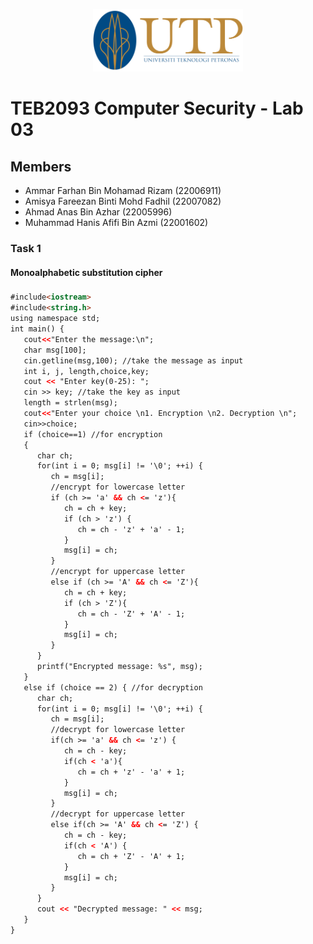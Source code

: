<p align="center" width="100%">
    <img src="./asset/utp logo.png" height="100" alt="UTP logo" />
</p>


# TEB2093 Computer Security - Lab 03

## Members

- Ammar Farhan Bin Mohamad Rizam (22006911)
- Amisya Fareezan Binti Mohd Fadhil (22007082)
- Ahmad Anas Bin Azhar (22005996)
- Muhammad Hanis Afifi Bin Azmi (22001602)

### Task 1
#### Monoalphabetic substitution cipher
###
```html
#include<iostream>
#include<string.h>
using namespace std;
int main() {
   cout<<"Enter the message:\n";
   char msg[100];
   cin.getline(msg,100); //take the message as input
   int i, j, length,choice,key;
   cout << "Enter key(0-25): ";
   cin >> key; //take the key as input
   length = strlen(msg);
   cout<<"Enter your choice \n1. Encryption \n2. Decryption \n";
   cin>>choice;
   if (choice==1) //for encryption
   {
      char ch;
      for(int i = 0; msg[i] != '\0'; ++i) {
         ch = msg[i];
         //encrypt for lowercase letter
         if (ch >= 'a' && ch <= 'z'){
            ch = ch + key;
            if (ch > 'z') {
               ch = ch - 'z' + 'a' - 1;
            }  
            msg[i] = ch;
         }
         //encrypt for uppercase letter
         else if (ch >= 'A' && ch <= 'Z'){
            ch = ch + key;
            if (ch > 'Z'){
               ch = ch - 'Z' + 'A' - 1;
            }
            msg[i] = ch;
         }
      }
      printf("Encrypted message: %s", msg);
   }
   else if (choice == 2) { //for decryption
      char ch;
      for(int i = 0; msg[i] != '\0'; ++i) {
         ch = msg[i];
         //decrypt for lowercase letter
         if(ch >= 'a' && ch <= 'z') {
            ch = ch - key;
            if(ch < 'a'){
               ch = ch + 'z' - 'a' + 1;
            }
            msg[i] = ch;
         }
         //decrypt for uppercase letter
         else if(ch >= 'A' && ch <= 'Z') {
            ch = ch - key;
            if(ch < 'A') {
               ch = ch + 'Z' - 'A' + 1;
            }
            msg[i] = ch;
         }
      }
      cout << "Decrypted message: " << msg;
   }
}
```


